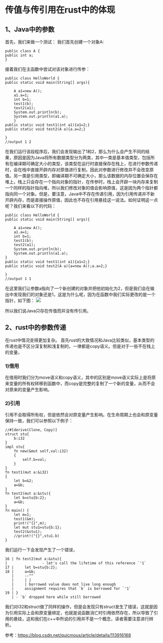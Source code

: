 <h1>传值与传引用在rust中的体现</h1>
<h2>1、Java中的参数</h2>
首先，我们来做一个测试：
我们首先创建一个对象A:
    
    public class A {
    public int a;
    }

接着我们在主函数中尝试对该对象进行传参：

    
    public class HelloWorld {
    public static void main(String[] args){

        A a1=new A();
        a1.a=1;
        int b=1;
        test1(b);
        test2(a1);
        System.out.println(b);
        System.out.println(a1.a);
        }
    public static void test1(int a1){a1=2;}
    public static void test2(A a){a.a=2;}

    }
    //output 1 2
在我们运行该段程序后，我们会发现输出了1和2，那么为什么会产生不同的结果，原因是因为Java将所有数据类型分为两类，其中一类是基本值类型，包括所有在编译期可确定大小的类型，该类型在运行时直接保存在栈上，在进行参数传递时，会在栈中直接开辟内存对原值进行复制，因此对参数进行修改并不会改变原值。另一类是引用类型，即编译期不可确定大小，那么该数据的内存位置会保存在堆上，栈上只会存在一个指向对象的指针，在传参时，栈上会开辟一块内存来复制一个同样的指针指向堆，所以我们修改对象的值会影响原值，这是因为两个指针都指向同一个对象。但是，要注意，Java中不存在传递引用，因为引用传递并不新开辟内存，而是直接操作原值，因此也不存在引用悬挂这一说法。如何证明这一点呢？我们来看以下的代码：
    
    public class HelloWorld {
    public static void main(String[] args){

        A a1=new A();
        a1.a=1;
        int b=1;
        test1(b);
        test2(a1);
        System.out.println(b);
        System.out.println(a1.a);
    }
    public static void test1(int a1){a1=2;}
    public static void test2(A a){a=new A();a.a=2;}

    }
    //output 1 1
在这里我们让参数a指向了一个新创建的对象并把他初始化为2，但是我们会在输出中发现我们的对象还是1，这是为什么呢，因为在函数中我们实际更改的是一个指针，如下图：
![](https://zhangyangzy.oss-cn-beijing.aliyuncs.com/img/20220225145241.png)

所以我们说Java只存在传值而并没有传引用。
<h2>2、rust中的参数传递</h2>
在rust中情况变得更加复杂。
首先rust的大致情况和Java比较类似，基本类型的传递也是不区分深复制和浅复制的，一律都是copy语义。但是对于一些不在栈上的变量，
<h3>1)借用</h3>在借用时我们分为move语义和copy语义，其中的区别是move语义实际上是将原来变量的所有权转移到函数中，而copy是完整的复制了一个新的变量，从而不会对原来的变量产生影响。
<h3>2)引用</h3>引用不会取得所有权，但是依然会对原变量产生影响。在生命周期上也会和原变量保持一致，我们可以参照以下例子：

    //#[derive(Clone, Copy)]
    struct stu{
        b:i32
    }
    impl stu{
        fn new(&mut self,val:i32)
        {
            self.b=val;
        }
    }
    fn test1(mut a:&i32)
    {
        let b=&2;    
        a=&b;
    }
    fn test2(mut a:&stu){
        let b=stu{b:2};
        a=&b;
    }
    fn main() {
        let m=1;
        test1(&m);
        print!("{}",m);
        let mut stu1=stu{b:1};
        test2(&stu1);
        //print!("{}",stu1.b)
    }
我们运行一下会发现产生了一个错误，
    
    16 | fn test2(mut a:&stu){
    |                - let's call the lifetime of this reference `'1`
    17 |     let b=stu{b:2};
    18 |     a=&b;
       |     --^^
       |     | |
       |     | borrowed value does not live long enough
       |     assignment requires that `b` is borrowed for `'1`
    19 | }
       | - `b` dropped here while still borrowed
我们对i32和struct做了同样的操作，但是会发现只有struct发生了错误，这就是因为引用实际上会和原变量绑定，也就是说函数消亡时引用依然存在，所以导致了引用的悬挂，这和我们在c++中所说的引用并不是一个概念，读者需要注意进行辨析。

参考：https://blog.csdn.net/quicmous/article/details/113916168
    



